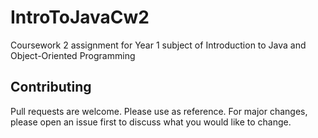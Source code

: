 # IntroToJavaCw2
Coursework 2 assignment for Year 1 subject of Introduction to Java and Object-Oriented Programming

## Contributing
Pull requests are welcome. Please use as reference. For major changes, please open an issue first to discuss what you would like to change.
